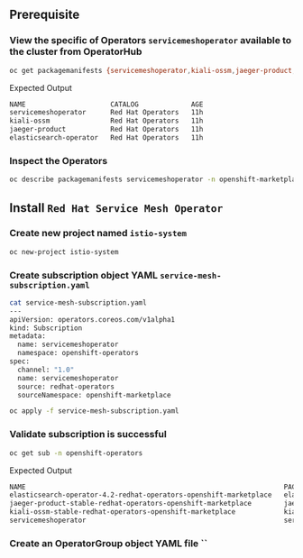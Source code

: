 

## Prerequisite
### View the specific of Operators `servicemeshoperator` available to the cluster from OperatorHub
```bash
oc get packagemanifests {servicemeshoperator,kiali-ossm,jaeger-product,elasticsearch-operator} -n openshift-marketplace
```

Expected Output
```bash
NAME                     CATALOG             AGE
servicemeshoperator      Red Hat Operators   11h
kiali-ossm               Red Hat Operators   11h
jaeger-product           Red Hat Operators   11h
elasticsearch-operator   Red Hat Operators   11h
```

### Inspect the Operators
```bash
oc describe packagemanifests servicemeshoperator -n openshift-marketplace
```

## Install `Red Hat Service Mesh Operator`
### Create new project named `istio-system`
```bash
oc new-project istio-system
```

### Create subscription object YAML `service-mesh-subscription.yaml`
```bash
cat service-mesh-subscription.yaml
---
apiVersion: operators.coreos.com/v1alpha1
kind: Subscription
metadata:
  name: servicemeshoperator
  namespace: openshift-operators
spec:
  channel: "1.0"
  name: servicemeshoperator
  source: redhat-operators
  sourceNamespace: openshift-marketplace
```

```bash
oc apply -f service-mesh-subscription.yaml
```

### Validate subscription is successful
```bash
oc get sub -n openshift-operators
```

Expected Output
```bash
NAME                                                                PACKAGE                  SOURCE             CHANNEL
elasticsearch-operator-4.2-redhat-operators-openshift-marketplace   elasticsearch-operator   redhat-operators   4.2
jaeger-product-stable-redhat-operators-openshift-marketplace        jaeger-product           redhat-operators   stable
kiali-ossm-stable-redhat-operators-openshift-marketplace            kiali-ossm               redhat-operators   stable
servicemeshoperator                                                 servicemeshoperator      redhat-operators   1.0
```

### Create an OperatorGroup object YAML file ``
```bash

```

